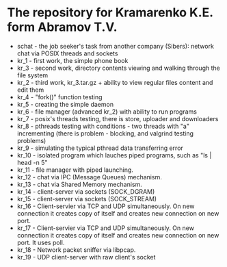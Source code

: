 # The repository for Kramarenko K.E. form Abramov T.V.

* schat - the job seeker's task from another company (Sibers): network chat via POSIX threads and sockets
* kr_1 - first work, the simple phone book
* kr_3 - second work, directory contents viewing and walking through the file system
* kr_2 - third work, kr_3.tar.gz + ability to view regular files content and edit them
* kr_4 - "fork()" function testing
* kr_5 - creating the simple daemon
* kr_6 - file manager (advanced kr_2) with ability to run programs
* kr_7 - posix's threads testing, there is store, uploader and downloaders
* kr_8 - pthreads testing with conditions - two threads with "a" incrementing (there is problem - blocking, and valgrind testing problems)
* kr_9 - simulating the typical pthread data transferring error
* kr_10 - isolated program which lauches piped programs, such as "ls | head -n 5"
* kr_11 - file manager with piped launching.
* kr_12 - chat via IPC (Message Queues) mechanism.
* kr_13 - chat via Shared Memory mechanism.
* kr_14 - client-server via sockets (SOCK_DGRAM)
* kr_15 - client-server via sockets (SOCK_STREAM)
* kr_16 - Client-servier via TCP and UDP simultaneously. On new connection it creates copy of itself and creates new connection on new port.
* kr_17 - Client-servier via TCP and UDP simultaneously. On new connection it creates copy of itself and creates new connection on new port. It uses poll.
* kr_18 - Network packet sniffer via libpcap.
* kr_19 - UDP client-server with raw client's socket
